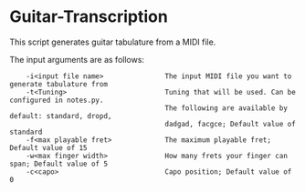 # Guitar-Transcription

This script generates guitar tabulature from a MIDI file.

The input arguments are as follows:

        -i<input file name>               The input MIDI file you want to generate tabulature from
        -t<Tuning>                        Tuning that will be used. Can be configured in notes.py. 
                                          The following are available by default: standard, dropd,
                                          dadgad, facgce; Default value of standard               
        -f<max playable fret>             The maximum playable fret; Default value of 15
        -w<max finger width>              How many frets your finger can span; Default value of 5
        -c<capo>                          Capo position; Default value of 0  
